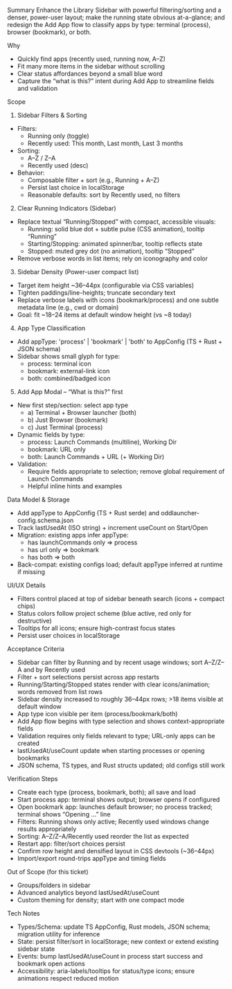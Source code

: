 Summary
Enhance the Library Sidebar with powerful filtering/sorting and a denser, power-user layout; make the running state obvious at-a-glance; and redesign the Add App flow to classify apps by type: terminal (process), browser (bookmark), or both.

Why
- Quickly find apps (recently used, running now, A–Z)
- Fit many more items in the sidebar without scrolling
- Clear status affordances beyond a small blue word
- Capture the “what is this?” intent during Add App to streamline fields and validation

Scope
1) Sidebar Filters & Sorting
- Filters:
  - Running only (toggle)
  - Recently used: This month, Last month, Last 3 months
- Sorting:
  - A–Z / Z–A
  - Recently used (desc)
- Behavior:
  - Composable filter + sort (e.g., Running + A–Z)
  - Persist last choice in localStorage
  - Reasonable defaults: sort by Recently used, no filters

2) Clear Running Indicators (Sidebar)
- Replace textual “Running/Stopped” with compact, accessible visuals:
  - Running: solid blue dot + subtle pulse (CSS animation), tooltip “Running”
  - Starting/Stopping: animated spinner/bar, tooltip reflects state
  - Stopped: muted grey dot (no animation), tooltip “Stopped”
- Remove verbose words in list items; rely on iconography and color

3) Sidebar Density (Power-user compact list)
- Target item height ~36–44px (configurable via CSS variables)
- Tighten paddings/line-heights; truncate secondary text
- Replace verbose labels with icons (bookmark/process) and one subtle metadata line (e.g., cwd or domain)
- Goal: fit ~18–24 items at default window height (vs ~8 today)

4) App Type Classification
- Add appType: 'process' | 'bookmark' | 'both' to AppConfig (TS + Rust + JSON schema)
- Sidebar shows small glyph for type:
  - process: terminal icon
  - bookmark: external-link icon
  - both: combined/badged icon

5) Add App Modal – “What is this?” first
- New first step/section: select app type
  - a) Terminal + Browser launcher (both)
  - b) Just Browser (bookmark)
  - c) Just Terminal (process)
- Dynamic fields by type:
  - process: Launch Commands (multiline), Working Dir
  - bookmark: URL only
  - both: Launch Commands + URL (+ Working Dir)
- Validation:
  - Require fields appropriate to selection; remove global requirement of Launch Commands
  - Helpful inline hints and examples

Data Model & Storage
- Add appType to AppConfig (TS + Rust serde) and oddlauncher-config.schema.json
- Track lastUsedAt (ISO string) + increment useCount on Start/Open
- Migration: existing apps infer appType:
  - has launchCommands only => process
  - has url only => bookmark
  - has both => both
- Back-compat: existing configs load; default appType inferred at runtime if missing

UI/UX Details
- Filters control placed at top of sidebar beneath search (icons + compact chips)
- Status colors follow project scheme (blue active, red only for destructive)
- Tooltips for all icons; ensure high-contrast focus states
- Persist user choices in localStorage

Acceptance Criteria
- Sidebar can filter by Running and by recent usage windows; sort A–Z/Z–A and by Recently used
- Filter + sort selections persist across app restarts
- Running/Starting/Stopped states render with clear icons/animation; words removed from list rows
- Sidebar density increased to roughly 36–44px rows; >18 items visible at default window
- App type icon visible per item (process/bookmark/both)
- Add App flow begins with type selection and shows context-appropriate fields
- Validation requires only fields relevant to type; URL-only apps can be created
- lastUsedAt/useCount update when starting processes or opening bookmarks
- JSON schema, TS types, and Rust structs updated; old configs still work

Verification Steps
- Create each type (process, bookmark, both); all save and load
- Start process app: terminal shows output; browser opens if configured
- Open bookmark app: launches default browser; no process tracked; terminal shows “Opening …” line
- Filters: Running shows only active; Recently used windows change results appropriately
- Sorting: A–Z/Z–A/Recently used reorder the list as expected
- Restart app: filter/sort choices persist
- Confirm row height and densified layout in CSS devtools (~36–44px)
- Import/export round-trips appType and timing fields

Out of Scope (for this ticket)
- Groups/folders in sidebar
- Advanced analytics beyond lastUsedAt/useCount
- Custom theming for density; start with one compact mode

Tech Notes
- Types/Schema: update TS AppConfig, Rust models, JSON schema; migration utility for inference
- State: persist filter/sort in localStorage; new context or extend existing sidebar state
- Events: bump lastUsedAt/useCount in process start success and bookmark open actions
- Accessibility: aria-labels/tooltips for status/type icons; ensure animations respect reduced motion
